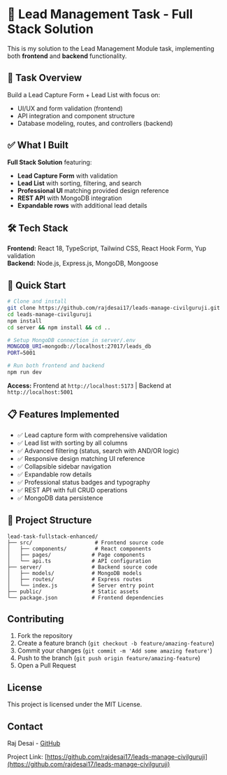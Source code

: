 # 🧪 Lead Management Task - Full Stack Solution

This is my solution to the Lead Management Module task, implementing both **frontend** and **backend** functionality.

## 🎯 Task Overview

Build a Lead Capture Form + Lead List with focus on:
- UI/UX and form validation (frontend)
- API integration and component structure
- Database modeling, routes, and controllers (backend)

## ✅ What I Built

**Full Stack Solution** featuring:
- **Lead Capture Form** with validation
- **Lead List** with sorting, filtering, and search
- **Professional UI** matching provided design reference
- **REST API** with MongoDB integration
- **Expandable rows** with additional lead details

## 🛠 Tech Stack

**Frontend:** React 18, TypeScript, Tailwind CSS, React Hook Form, Yup validation  
**Backend:** Node.js, Express.js, MongoDB, Mongoose

## 🚀 Quick Start

```bash
# Clone and install
git clone https://github.com/rajdesai17/leads-manage-civilguruji.git
cd leads-manage-civilguruji
npm install
cd server && npm install && cd ..

# Setup MongoDB connection in server/.env
MONGODB_URI=mongodb://localhost:27017/leads_db
PORT=5001

# Run both frontend and backend
npm run dev
```

**Access:** Frontend at `http://localhost:5173` | Backend at `http://localhost:5001`

## 📋 Features Implemented

- ✅ Lead capture form with comprehensive validation
- ✅ Lead list with sorting by all columns
- ✅ Advanced filtering (status, search with AND/OR logic)
- ✅ Responsive design matching UI reference
- ✅ Collapsible sidebar navigation
- ✅ Expandable row details
- ✅ Professional status badges and typography
- ✅ REST API with full CRUD operations
- ✅ MongoDB data persistence

## 📁 Project Structure

```
lead-task-fullstack-enhanced/
├── src/                    # Frontend source code
│   ├── components/         # React components
│   ├── pages/             # Page components
│   └── api.ts             # API configuration
├── server/                # Backend source code
│   ├── models/            # MongoDB models
│   ├── routes/            # Express routes
│   └── index.js           # Server entry point
├── public/                # Static assets
└── package.json           # Frontend dependencies
```

## Contributing

1. Fork the repository
2. Create a feature branch (`git checkout -b feature/amazing-feature`)
3. Commit your changes (`git commit -m 'Add some amazing feature'`)
4. Push to the branch (`git push origin feature/amazing-feature`)
5. Open a Pull Request

## License

This project is licensed under the MIT License.

## Contact

Raj Desai - [GitHub](https://github.com/rajdesai17)

Project Link: [https://github.com/rajdesai17/leads-manage-civilguruji](https://github.com/rajdesai17/leads-manage-civilguruji)
